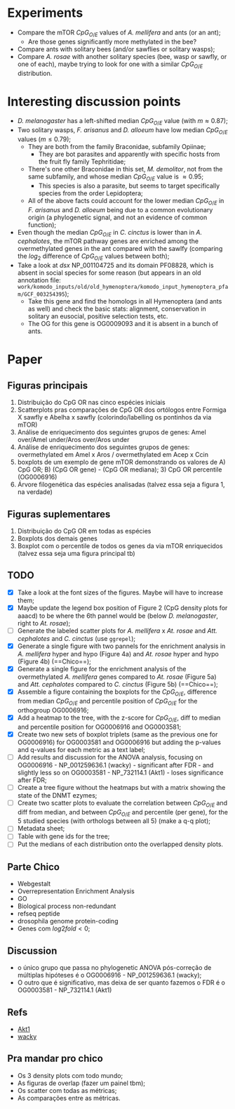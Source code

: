 # Experiments
- Compare the mTOR $CpG_{O/E}$ values of *A. mellifera* and ants (or an ant);
	- Are those genes significantly more methylated in the bee?
- Compare ants with solitary bees (and/or sawflies or solitary wasps);
- Compare *A. rosae* with another solitary species (bee, wasp or sawfly, or one of each), maybe trying to look for one with a similar $CpG_{O/E}$ distribution.

# Interesting discussion points
- *D. melanogaster* has a left-shifted median $CpG_{O/E}$ value (with $m \approx 0.87$);
- Two solitary wasps, *F. arisanus* and *D. alloeum* have low median $CpG_{O/E}$ values ($m \le 0.79$);
	- They are both from the family Braconidae, subfamily Opiinae;
		- They are bot parasites and apparently with specific hosts from the fruit fly family Tephritidae;
	- There's one other Braconidae in this set, *M. demolitor*, not from the same subfamily, and whose median $CpG_{O/E}$ value is $\approx 0.95$;
		- This species is also a parasite, but seems to target specifically species from the order Lepidoptera;
	- All of the above facts could account for the lower median $CpG_{O/E}$ in *F. arisanus* and *D. alloeum* being due to a common evolutionary origin (a phylogenetic signal, and not an evidence of common function);
- Even though the median $CpG_{O/E}$ in *C. cinctus* is lower than in *A. cephalotes*, the mTOR pathway genes are enriched among the overmethylated genes in the ant compared with the sawlfy (comparing the $log_2$ difference of $CpG_{O/E}$ values between both);
- Take a look at *dsx* NP_001104725 and its domain PF08828, which is absent in social species for some reason (but appears in an old annotation file: `work/komodo_inputs/old/old_hymenoptera/komodo_input_hymenoptera_pfam/GCF_003254395`);
	- Take this gene and find the homologs in all Hymenoptera (and ants as well) and check the basic stats: alignment, conservation in solitary an eusocial, positive selection tests, etc.
	- The OG for this gene is OG0009093 and it is absent in a bunch of ants.

# Paper
## Figuras principais
1. Distribuição do CpG OR nas cinco espécies iniciais
2. Scatterplots pras comparações de CpG OR dos ortólogos entre Formiga X sawfly e Abelha x sawfly (colorindo/labelling os pontinhos da via mTOR)
3. Análise de enriquecimento dos seguintes grupos de genes: Amel over/Amel under/Aros over/Aros under
4. Análise de enriquecimento dos seguintes grupos de genes: overmethylated em Amel x Aros / overmethylated em Acep x Ccin
5. boxplots de um exemplo de gene mTOR demonstrando os valores de A) CpG OR; B) (CpG OR gene) - (CpG OR mediana); 3) CpG OR percentile (OG0006916)
6. Árvore filogenética das espécies analisadas (talvez essa seja a figura 1, na verdade)
## Figuras suplementares
1. Distribuição do CpG OR em todas as espécies
2. Boxplots dos demais genes
3. Boxplot com o percentile de todos os genes da via mTOR enriquecidos (talvez essa seja uma figura principal tb)

## TODO
- [x] Take a look at the font sizes of the figures. Maybe will have to increase them;
- [x]  Maybe update the legend box position of Figure 2 (CpG density plots for aaacd) to be where the 6th pannel would be (below *D. melanogaster*, right to *At. rosae*);
- [ ] Generate the labeled scatter plots for *A. mellifera* x *At. rosae* and *Att. cephalotes* and *C. cinctus* (use `ggrepel`);
- [x] Generate a single figure with two pannels for the enrichment analysis in *A. mellifera* hyper and hypo (Figure 4a) and *At. rosae* hyper and hypo (Figure 4b) (==Chico==);
- [x] Generate a single figure for the enrichment analysis of the overmethylated *A. mellifera* genes compared to *At. rosae* (Figure 5a) and *Att. cephalotes* compared to *C. cinctus* (Figure 5b) (==Chico==);
- [x] Assemble a figure containing the boxplots for the $CpG_{O/E}$, difference from median $CpG_{O/E}$ and percentile position of $CpG_{O/E}$ for the orthogroup OG0006916;
- [x] Add a heatmap to the tree, with the z-score for $CpG_{O/E}$, diff to median and percentile position for OG0006916 and OG0003581;
- [x] Create two new sets of boxplot triplets (same as the previous one for OG0006916) for OG0003581 and OG0006916 but adding the p-values and q-values for each metric as a text label;
- [ ] Add results and discussion for the ANOVA analysis, focusing on OG0006916 - NP_001259636.1 (wacky) - significant after FDR - and slightly less so on OG0003581 - NP_732114.1 (Akt1) - loses significance after FDR;
- [ ] Create a tree figure without the heatmaps but with a matrix showing the state of the DNMT ezymes;
- [ ] Create two scatter plots to evaluate the correlation between $CpG_{O/E}$ and diff from median, and between $CpG_{O/E}$ and percentile (per gene), for the 5 studied species (with orthologs between all 5) (make a q-q plot);
- [ ] Metadata sheet;
- [ ] Table with gene ids for the tree;
- [ ] Put the medians of each distribution onto the overlapped density plots.

## Parte Chico
- Webgestalt
- Overrepresentation Enrichment Analysis
- GO
- Biological process non-redundant
- refseq peptide
- drosophila genome protein-coding
- Genes com $log2fold < 0$;

## Discussion
- o único grupo que passa no phylogenetic ANOVA pós-correção de múltiplas hipóteses é o OG0006916 - NP_001259636.1 (wacky);
- O outro que é significativo, mas deixa de ser quanto fazemos o FDR é o OG0003581 - NP_732114.1 (Akt1)

## Refs
- [Akt1](https://www.nature.com/articles/srep18794)
- [wacky](https://pubmed.ncbi.nlm.nih.gov/26757981/)

## Pra mandar pro chico
- Os 3 density plots com todo mundo;
- As figuras de overlap (fazer um painel tbm);
- Os scatter com todas as métricas;
- As comparações entre as métricas.